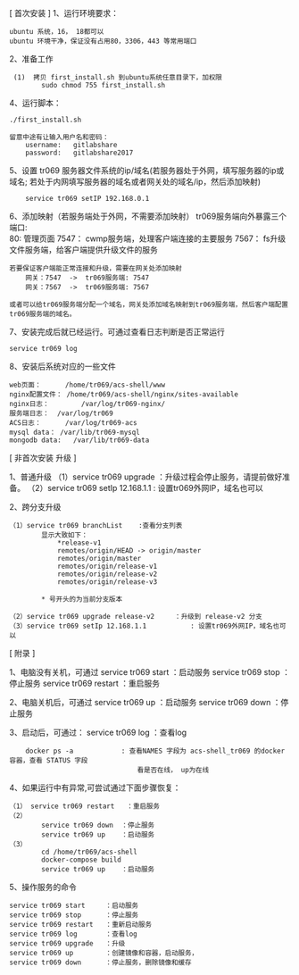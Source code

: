 
[ 首次安装 ]
1、运行环境要求：

	ubuntu 系统，16， 18都可以
	ubuntu 环境干净，保证没有占用80，3306，443 等常用端口

2、准备工作
			
	 (1)  拷贝 first_install.sh 到ubuntu系统任意目录下，加权限
			sudo chmod 755 first_install.sh
	
4、运行脚本：
	
	./first_install.sh

	留意中途有让输入用户名和密码：
		username: 	gitlabshare
		password:	gitlabshare2017

5、设置 tr069 服务器文件系统的ip/域名(若服务器处于外网，填写服务器的ip或域名; 若处于内网填写服务器的域名或者网关处的域名/ip，然后添加映射)

		service tr069 setIP 192.168.0.1 
		
6、添加映射（若服务端处于外网，不需要添加映射） 
	tr069服务端向外暴露三个端口:  
		80:		管理页面
		7547：	cwmp服务端，处理客户端连接的主要服务
		7567：	fs升级文件服务端，给客户端提供升级文件的服务
	
	若要保证客户端能正常连接和升级，需要在网关处添加映射
		网关：7547  ->  tr069服务端: 7547
		网关：7567  ->  tr069服务端: 7567
	
	或者可以给tr069服务端分配一个域名，网关处添加域名映射到tr069服务端，然后客户端配置tr069服务端的域名。
	

7、安装完成后就已经运行。可通过查看日志判断是否正常运行
	
	service tr069 log
	
8、安装后系统对应的一些文件

	web页面：		/home/tr069/acs-shell/www
	nginx配置文件： /home/tr069/acs-shell/nginx/sites-available
	nginx日志：		/var/log/tr069-nginx/
	服务端日志：	/var/log/tr069
	ACS日志：		/var/log/tr069-acs
	mysql data：	/var/lib/tr069-mysql
	mongodb data:	/var/lib/tr069-data

[ 非首次安装 升级 ]

1、普通升级
	（1）service tr069 upgrade		：升级过程会停止服务，请提前做好准备。
	（2）service tr069 setIp 12.168.1.1		: 设置tr069外网IP，域名也可以

2、跨分支升级
	
	（1）service tr069 branchList    :查看分支列表
			显示大致如下：
				*release-v1
				remotes/origin/HEAD -> origin/master
				remotes/origin/master
				remotes/origin/release-v1
				remotes/origin/release-v2
				remotes/origin/release-v3
				
			* 号开头的为当前分支版本
	
	（2）service tr069 upgrade release-v2		：升级到 release-v2 分支
	（3）service tr069 setIp 12.168.1.1			: 设置tr069外网IP，域名也可以

	
[ 附录 ]

1、电脑没有关机，可通过
		service tr069 start		：启动服务
		service tr069 stop		：停止服务
		service tr069 restart	：重启服务
		
2、电脑关机后，可通过
		service tr069 up		：启动服务
		service tr069 down		：停止服务
		
3、启动后，可通过：
		service tr069 log		：查看log
		
		docker ps -a 			: 查看NAMES 字段为 acs-shell_tr069 的docker容器，查看 STATUS 字段
									看是否在线， up为在线

4、如果运行中有异常,可尝试通过下面步骤恢复：

	（1） service tr069 restart	：重启服务
	（2） 	
			service tr069 down	：停止服务
			service tr069 up	：启动服务
	（3） 
			cd /home/tr069/acs-shell
			docker-compose build
			service tr069 up	：启动服务
			
5、操作服务的命令

	service tr069 start		：启动服务
	service tr069 stop		：停止服务
	service tr069 restart	：重新启动服务
	service tr069 log		：查看log
	service tr069 upgrade	：升级
	service tr069 up		：创建镜像和容器，启动服务，
	service tr069 down		：停止服务，删除镜像和缓存
	
	
	
	